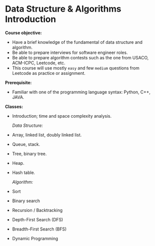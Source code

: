 # Data Structure & Algorithms Introduction
**Course objective:**
- Have a brief knowledge of the fundamental of data structure and algorithm.
- Be able to prepare interviews for software engineer roles.
- Be able to prepare algorithm contests such as the one from USACO, ACM-ICPC, Leetcode, etc.
- This course will use mostly `easy` and few `medium` questions from Leetcode as practice or assignment.

**Prerequisite:**
- Familiar with one of the programming language syntax: Python, C++, JAVA.

**Classes:**
- Introduction; time and space complexity analysis.

  *Data Structure:*
- Array, linked list, doubly linked list.
- Queue, stack.
- Tree, binary tree.
- Heap.
- Hash table.

  *Algorithm:*
- Sort
- Binary search
- Recursion / Backtracking
- Depth-First Search (DFS)
- Breadth-First Search (BFS)
- Dynamic Programming
